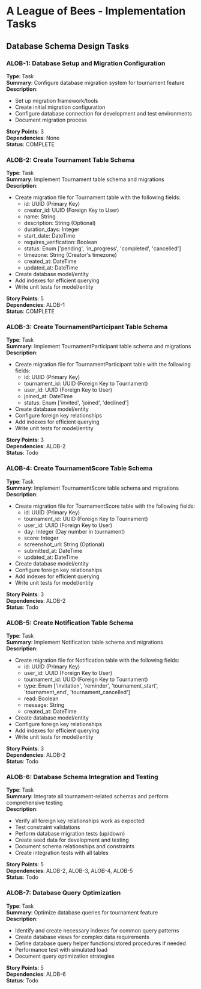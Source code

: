 # A League of Bees - Implementation Tasks

## Database Schema Design Tasks

### ALOB-1: Database Setup and Migration Configuration
**Type**: Task  
**Summary**: Configure database migration system for tournament feature  
**Description**:
- Set up migration framework/tools
- Create initial migration configuration
- Configure database connection for development and test environments
- Document migration process

**Story Points**: 3  
**Dependencies**: None  
**Status**: COMPLETE

### ALOB-2: Create Tournament Table Schema
**Type**: Task  
**Summary**: Implement Tournament table schema and migrations  
**Description**:
- Create migration file for Tournament table with the following fields:
  - id: UUID (Primary Key)
  - creator_id: UUID (Foreign Key to User)
  - name: String
  - description: String (Optional)
  - duration_days: Integer
  - start_date: DateTime
  - requires_verification: Boolean
  - status: Enum ['pending', 'in_progress', 'completed', 'cancelled']
  - timezone: String (Creator's timezone)
  - created_at: DateTime
  - updated_at: DateTime
- Create database model/entity
- Add indexes for efficient querying
- Write unit tests for model/entity

**Story Points**: 5  
**Dependencies**: ALOB-1  
**Status**: COMPLETE

### ALOB-3: Create TournamentParticipant Table Schema
**Type**: Task  
**Summary**: Implement TournamentParticipant table schema and migrations  
**Description**:
- Create migration file for TournamentParticipant table with the following fields:
  - id: UUID (Primary Key)
  - tournament_id: UUID (Foreign Key to Tournament)
  - user_id: UUID (Foreign Key to User)
  - joined_at: DateTime
  - status: Enum ['invited', 'joined', 'declined']
- Create database model/entity
- Configure foreign key relationships
- Add indexes for efficient querying
- Write unit tests for model/entity

**Story Points**: 3  
**Dependencies**: ALOB-2  
**Status**: Todo

### ALOB-4: Create TournamentScore Table Schema
**Type**: Task  
**Summary**: Implement TournamentScore table schema and migrations  
**Description**:
- Create migration file for TournamentScore table with the following fields:
  - id: UUID (Primary Key)
  - tournament_id: UUID (Foreign Key to Tournament)
  - user_id: UUID (Foreign Key to User)
  - day: Integer (Day number in tournament)
  - score: Integer
  - screenshot_url: String (Optional)
  - submitted_at: DateTime
  - updated_at: DateTime
- Create database model/entity
- Configure foreign key relationships
- Add indexes for efficient querying
- Write unit tests for model/entity

**Story Points**: 3  
**Dependencies**: ALOB-2  
**Status**: Todo

### ALOB-5: Create Notification Table Schema
**Type**: Task  
**Summary**: Implement Notification table schema and migrations  
**Description**:
- Create migration file for Notification table with the following fields:
  - id: UUID (Primary Key)
  - user_id: UUID (Foreign Key to User)
  - tournament_id: UUID (Foreign Key to Tournament)
  - type: Enum ['invitation', 'reminder', 'tournament_start', 'tournament_end', 'tournament_cancelled']
  - read: Boolean
  - message: String
  - created_at: DateTime
- Create database model/entity
- Configure foreign key relationships
- Add indexes for efficient querying
- Write unit tests for model/entity

**Story Points**: 3  
**Dependencies**: ALOB-2  
**Status**: Todo

### ALOB-6: Database Schema Integration and Testing
**Type**: Task  
**Summary**: Integrate all tournament-related schemas and perform comprehensive testing  
**Description**:
- Verify all foreign key relationships work as expected
- Test constraint validations
- Perform database migration tests (up/down)
- Create seed data for development and testing
- Document schema relationships and constraints
- Create integration tests with all tables

**Story Points**: 5  
**Dependencies**: ALOB-2, ALOB-3, ALOB-4, ALOB-5  
**Status**: Todo

### ALOB-7: Database Query Optimization
**Type**: Task  
**Summary**: Optimize database queries for tournament feature  
**Description**:
- Identify and create necessary indexes for common query patterns
- Create database views for complex data requirements
- Define database query helper functions/stored procedures if needed
- Performance test with simulated load
- Document query optimization strategies

**Story Points**: 5  
**Dependencies**: ALOB-6   
**Status**: Todo